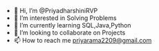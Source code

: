 - 👋 Hi, I’m @PriyadharshiniRVP
- 👀 I’m interested in Solving Problems
- 🌱 I’m currently learning SQL,Java,Python
- 💞️ I’m looking to collaborate on Projects
- 📫 How to reach me priyarama2209@gmail.com

<!---
PriyadharshiniRVP/PriyadharshiniRVP is a ✨ special ✨ repository because its `README.md` (this file) appears on your GitHub profile.
You can click the Preview link to take a look at your changes.
--->
